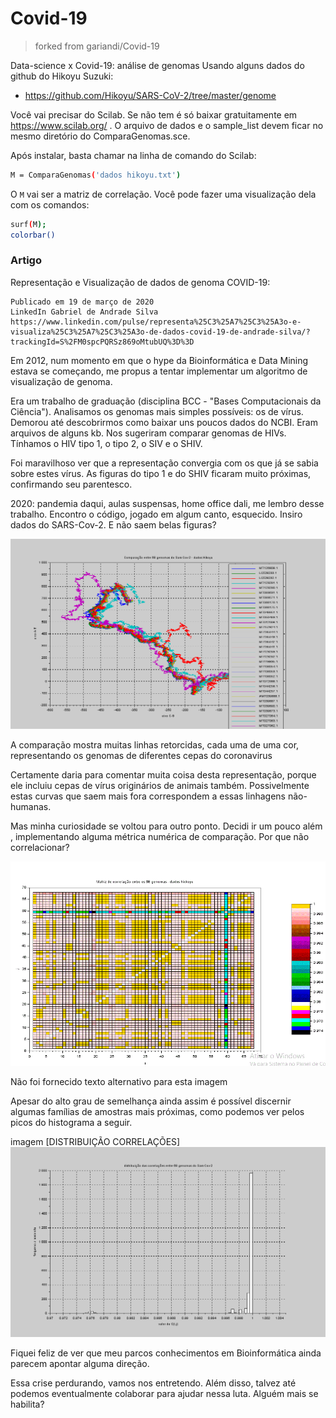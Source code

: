 # Covid-19
> forked from gariandi/Covid-19

Data-science x Covid-19: análise de genomas
Usando alguns dados do github do Hikoyu Suzuki:

* https://github.com/Hikoyu/SARS-CoV-2/tree/master/genome

Você vai precisar do Scilab. Se não tem é só baixar gratuitamente em https://www.scilab.org/ .
O arquivo de dados e o sample_list devem ficar no mesmo diretório do ComparaGenomas.sce.

Após instalar, basta chamar na linha de comando do Scilab:

```bash
M = ComparaGenomas('dados hikoyu.txt')
````

O `M` vai ser a matriz de correlação. 
Você pode fazer uma visualização dela com os comandos:

```bash
surf(M); 
colorbar()
```

### Artigo

Representação e Visualização de dados de genoma COVID-19:

    Publicado em 19 de março de 2020
    LinkedIn Gabriel de Andrade Silva
    https://www.linkedin.com/pulse/representa%25C3%25A7%25C3%25A3o-e-visualiza%25C3%25A7%25C3%25A3o-de-dados-covid-19-de-andrade-silva/?trackingId=S%2FM0spcPQRSz869oMtubUQ%3D%3D

Em 2012, num momento em que o hype da Bioinformática e Data Mining estava se começando, me propus a tentar implementar um algoritmo de visualização de genoma.

Era um trabalho de graduação (disciplina BCC - "Bases Computacionais da Ciência"). Analisamos os genomas mais simples possíveis: os de vírus. Demorou até descobrirmos como baixar uns poucos dados do NCBI. Eram arquivos de alguns kb. Nos sugeriram comparar genomas de HIVs. Tínhamos o HIV tipo 1, o tipo 2, o SIV e o SHIV.

Foi maravilhoso ver que a representação convergia com os que já se sabia sobre estes vírus. As figuras do tipo 1 e do SHIV ficaram muito próximas, confirmando seu parentesco.

2020: pandemia daqui, aulas suspensas, home office dali, me lembro desse trabalho. Encontro o código, jogado em algum canto, esquecido. Insiro dados do SARS-Cov-2. E não saem belas figuras?


![comparacao-18-03-2020](images/comparacao-18-03-2020.gif)

A comparação mostra muitas linhas retorcidas, cada uma de uma cor, representando os genomas de diferentes cepas do coronavirus

Certamente daria para comentar muita coisa desta representação, porque ele incluiu cepas de vírus originários de animais também. Possivelmente estas curvas que saem mais fora correspondem a essas linhagens não-humanas.

Mas minha curiosidade se voltou para outro ponto. Decidi ir um pouco além , implementando alguma métrica numérica de comparação. Por que não correlacionar?

![matriz-de-correlacao](images/matriz-de-correlacao.gif)

Não foi fornecido texto alternativo para esta imagem

Apesar do alto grau de semelhança ainda assim é possível discernir algumas famílias de amostras mais próximas, como podemos ver pelos picos do histograma a seguir.

imagem [DISTRIBUIÇÃO CORRELAÇÕES]
![matriz-de-correlacao](images/distribuicao-correlacoes-covid-18-03-2020.png)

Fiquei feliz de ver que meu parcos conhecimentos em Bioinformática ainda parecem apontar alguma direção.

Essa crise perdurando, vamos nos entretendo. Além disso, talvez até podemos eventualmente colaborar para ajudar nessa luta. Alguém mais se habilita?
